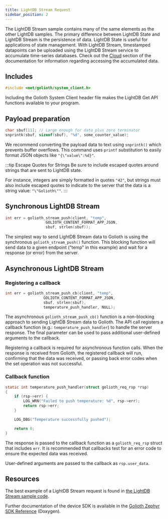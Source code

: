 ```yaml
---
title: LightDB Stream Request
sidebar_position: 2
---
```


The LightDB Stream sample contains many of the same elements as the other LightDB samples. The primary difference between LightDB State and LightDB Stream is the persistence of data. LightDB State is useful for applications of state management. With LightDB Stream, timestamped datapoints can be uploaded using the LightDB Stream service to accumulate time-series databases. Check out the [Cloud](/cloud) section of the documentation for information regarding accessing the accumulated data.

## Includes

```c
#include <net/golioth/system_client.h>
```

Including the Golioth System Client header file makes the LightDB Get API
functions available to your program.

## Payload preparation

```c
char sbuf[11]; // Large enough for data plus zero terminator
snprintk(sbuf, sizeof(sbuf), "%d", some_counter_value);
```

We recommend converting the payload data to text using `snprintk()` which
prevents buffer overflows. This command uses `printf` substitution to easily
format JSON objects like `"{\"value\":%d}"`.

:::tip Escape Quotes for Strings
Be sure to include escaped quotes around strings that are sent to LightDB
state.

For instance, integers are simply formatted in quotes `"42"`, but strings must
also include escaped quotes to indicate to the server that the data is a string
value: `"\"Golioth\""`.
:::

## Synchronous LightDB Stream

```c
int err = golioth_stream_push(client, "temp",
			      GOLIOTH_CONTENT_FORMAT_APP_JSON,
			      sbuf, strlen(sbuf));
```

The simplest way to send LightDB Stream data to Golioth is using the synchronous
`golioth_stream_push()` function. This blocking function will send data to a
given endpoint ("temp" in this example) and wait for a response (or error) from
the server.

## Asynchronous LightDB Stream

### Registering a callback

```c
int err = golioth_stream_push_cb(client, "temp",
				 GOLIOTH_CONTENT_FORMAT_APP_JSON,
				 sbuf, strlen(sbuf),
				 temperature_push_handler, NULL);
```

The asynchronous `golioth_stream_push_cb()` function is a non-blocking approach
to sending LightDB Stream data to Golioth. The API call registers a callback
function (e.g.: `temperature_push_handler`) to handle the server response. The
final parameter can be used to pass additional user-defined arguments to the
callback.

Registering a callback is required for asynchronous function calls. When the
response is received from Golioth, the registered callback will run, confirming
that the data was received, or passing back error codes when the set operation
was not successful.

### Callback function

```c
static int temperature_push_handler(struct golioth_req_rsp *rsp)
{
	if (rsp->err) {
		LOG_WRN("Failed to push temperature: %d", rsp->err);
		return rsp->err;
	}

	LOG_DBG("Temperature successfully pushed");

	return 0;
}
```

The response is passed to the callback function as a `golioth_req_rsp` struct
that includes `err`. It is recommended that callbacks test for an error code to
ensure the expected data was received.

User-defined arguments are passed to the callback as `rsp.user_data`.

## Resources

The best example of a LightDB Stream request is found in [the LightDB Stream
sample
code](https://github.com/golioth/golioth-zephyr-sdk/tree/main/samples/lightdb_stream).

Further documentation of the device SDK is available in the [Golioth Zephyr SDK
Reference](https://zephyr-sdk-docs.golioth.io/) (Doxygen).
